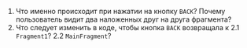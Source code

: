 1. Что именно происходит при нажатии на кнопку `BACK`? Почему пользователь видит два наложенных друг на друга фрагмента?
2. Что следует изменить в коде, чтобы кнопка `BACK` возвращала к
2.1 `Fragment1`?
2.2 `MainFragment`?